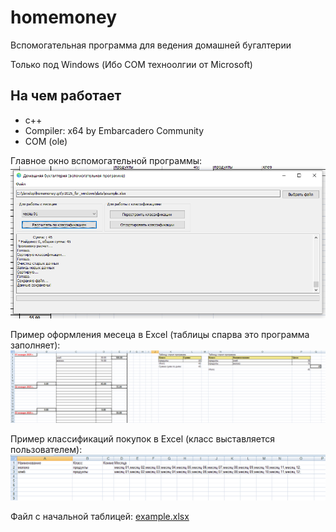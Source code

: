 # homemoney

Вспомогательная программа для ведения домашней бугалтерии

Только под Windows (Ибо COM техноолгии от Microsoft)

## На чем работает

- c++
- Compiler: x64 by Embarcadero Community
- COM (ole)

Главное окно вспомогательной программы:
![Alt text](/screens/screen1.png?raw=true "Main Screen")

Пример оформления месеца в Excel (таблицы спарва это программа заполняет):
![Alt text](/screens/month.png?raw=true "Main Screen")

Пример классификаций покупок в Excel (класс выставляется пользователем):
![Alt text](/screens/classification.png?raw=true "Main Screen")

Файл с начальной таблицей:
[example.xlsx](/v2025_for_windows/data/example.xlsx?raw=true)
